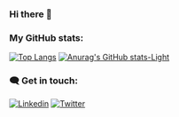 ### Hi there 👋

<!--
**datalogism/datalogism** is a ✨ _special_ ✨ repository because its `README.md` (this file) appears on your GitHub profile.

Here are some ideas to get you started:

- 🔭 I’m currently working on ...
- 🌱 I’m currently learning ...
- 👯 I’m looking to collaborate on ...
- 🤔 I’m looking for help with ...
- 💬 Ask me about ...
- 📫 How to reach me: ...
- 😄 Pronouns: ...
- ⚡ Fun fact: ...
-->


### **My GitHub stats:** <br>
[![Top Langs](https://github-readme-stats.vercel.app/api/top-langs/?username=datalogism&layout=compact&theme=vision-friendly-dark)](https://github.com/anuraghazra/github-readme-stats)
[![Anurag's GitHub stats-Light](https://github-readme-stats.vercel.app/api?username=datalogism&show_icons=true&theme=default#gh-light-mode-only)](https://github.com/anuraghazra/github-readme-stats#gh-light-mode-only)

### 🗨️ **Get in touch:**
[![Linkedin](https://img.shields.io/badge/Linkedin-0A66C2?style=for-the-badge&logo=LinkedIn&logoColor=white)](https://www.linkedin.com/in/ringwaldcelian/)
[![Twitter](https://img.shields.io/badge/Twitter-1DA1F2?style=for-the-badge&logo=Twitter&logoColor=white)](https://twitter.com/ringwald_c)
